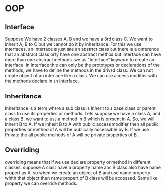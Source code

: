 # OOP
## Interface
Suppose We have 2 classes A, B and we have a 3rd class C. We want to inherit A, B to C but we cannot do it by inheritance. For this we use interfaces.
an Interface is just like an abstrtct class but there is a difference that an abstract class only have one abstract method but interface can have more than one abstract methods.
we us "Interface" keyword to create an interface.
in Interface thre can only be the prototypes or declerations of the methods, we have to define the methods in the drived class.
We can not create object of an interface like a class.
We can use access modifier with the methods declare in an interface.
## Inheritance
Inheritance is a term where a sub class is inherit to a base class or parent class to use its properties or methods.
Lets suppose we have a class A, and a class B. we want to use a method in B which is present in A. So, we will inherit B to A. If we inherit B to A with public access modifier then all public properties or method of A will be publically accessable by B. If we use Private the all public methods of A will be private properties of B.
## Overriding
overriding means that if we use declare property or method in different classes. suppose A class have a property name and B class also have name propert as A. so when we create an object of B and use name property whith that object then name propert of B class will be accessed. Same like property we can override methods. 

